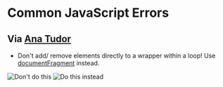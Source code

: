 # Common JavaScript Errors

## Via [Ana Tudor](https://twitter.com/anatudor/status/965838510765862913)

* Don't add/ remove elements directly to a wrapper within a loop! Use [documentFragment](https://developer.mozilla.org/en-US/docs/Web/API) instead.

![Don't do this](https://pbs.twimg.com/media/DWdY4PYXUAAhvaa.jpg)
![Do this instead](https://pbs.twimg.com/media/DWdY58hX4AAU0WI.jpg)
